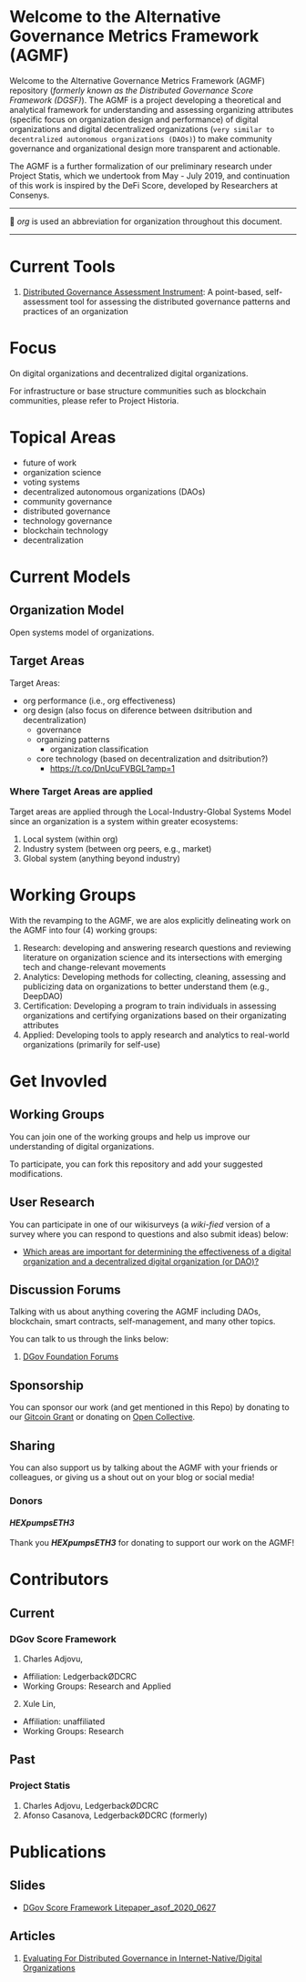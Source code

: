 # Welcome to the Alternative Governance Metrics Framework (AGMF)

Welcome to the Alternative Governance Metrics Framework (AGMF) repository (*formerly known as the Distributed Governance Score Framework (DGSF)*). The AGMF is a project developing a theoretical and analytical framework for understanding and assessing organizing attributes (specific focus on organization design and performance) of digital organizations and digital decentralized organizations (`very similar to decentralized autonomous organizations (DAOs)`) to make community governance and organizational design more transparent and actionable.

The AGMF is a further formalization of our preliminary research under Project Statis, which we undertook from May - July 2019, and continuation of this work is inspired by the DeFi Score, developed by Researchers at Consenys.

---

:memo: *org* is used an abbreviation for organization throughout this document.

---

# Current Tools

1. [Distributed Governance Assessment Instrument](https://hackmd.io/s/BJdMFJaPI): A point-based, self-assessment tool for assessing the distributed governance patterns and practices of an organization

# Focus

On digital organizations and decentralized digital organizations. 

For infrastructure or base structure communities such as blockchain communities, please refer to Project Historia.

# Topical Areas

- future of work
- organization science
- voting systems 
- decentralized autonomous organizations (DAOs)
- community governance 
- distributed governance
- technology governance 
- blockchain technology 
- decentralization 

# Current Models

## Organization Model

Open systems model of organizations.

## Target Areas
Target Areas:

- org performance (i.e., org effectiveness)
- org design (also focus on diference between dsitribution and decentralization)
	- governance
	- organizing patterns
		- organization classification
	- core technology (based on decentralization and dsitribution?)
		- https://t.co/DnUcuFVBGL?amp=1

### Where Target Areas are applied

Target areas are applied through the  Local-Industry-Global Systems Model since an organization is a system within greater ecosystems:

1. Local system (within org) 
2. Industry system (between org peers, e.g., market)
3. Global system (anything beyond industry)


# Working Groups

With the revamping to the AGMF, we are alos explicitly delineating work on the AGMF into four (4) working groups:

1. Research: developing and answering research questions and reviewing literature on organization science and its intersections with emerging tech and change-relevant movements
2. Analytics: Developing methods for collecting, cleaning, assessing and publicizing data on organizations to better understand them (e.g., DeepDAO)
3. Certification: Developing a program to train individuals in assessing organizations and certifying organizations based on their organizating attributes
4. Applied: Developing tools to apply research and analytics to real-world organizations (primarily for self-use)


# Get Invovled

## Working Groups

You can join one of the working groups and help us improve our understanding of digital organizations.

To participate, you can fork this repository and add your suggested modifications.

## User Research

You can participate in one of our wikisurveys (a *wiki-fied* version of a survey where you can respond to questions and also submit ideas) below:

- [Which areas are important for determining the effectiveness of a digital organization and a decentralized digital organization (or DAO)?](https://www.allourideas.org/dgovscoreframework)

## Discussion Forums

Talking with us about anything covering the AGMF including DAOs, blockchain, smart contracts, self-management, and many other topics. 

You can talk to us through the links below:

1. [DGov Foundation Forums](https://forum.dgov.foundation/t/any-interest-in-a-dgov-score-framework-orgxp/112)

## Sponsorship

You can sponsor our work (and get mentioned in this Repo) by donating to our [Gitcoin Grant](https://gitcoin.co/grants/715/dgov-score-framework?tab=contributors) or donating on [Open Collective](https://opencollective.com/ledgerbackcoop). 

## Sharing

You can also support us by talking about the AGMF with your friends or colleagues, or giving us a shout out on your blog or social media!

### Donors

#### ***HEXpumpsETH3***

Thank you ***HEXpumpsETH3*** for donating to support our work on the AGMF!

# Contributors

## Current

### DGov Score Framework

1. Charles Adjovu, 
  - Affiliation: LedgerbackØDCRC
  - Working Groups: Research and Applied
2. Xule Lin, 
  - Affiliation: unaffiliated
  - Working Groups: Research

## Past 

### Project Statis

1. Charles Adjovu, LedgerbackØDCRC
2. Afonso Casanova, LedgerbackØDCRC (formerly)

# Publications

## Slides

- [DGov Score Framework Litepaper_asof_2020_0627](https://docs.google.com/presentation/d/17q6qePk22Q5hBndR69BDPd4IQ8uYUWXtcZBrzPes8Pw/edit?usp=sharing)


## Articles

1. [Evaluating For Distributed Governance in Internet-Native/Digital Organizations](https://medium.com/alternative-governance-network/evaluating-for-distributed-governance-in-internet-native-digital-organizations-23423b261238)


